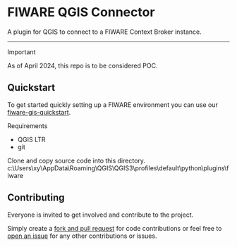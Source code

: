 # FIWARE QGIS Connector

A plugin for QGIS to connect to a FIWARE Context Broker instance. 

---

> [!IMPORTANT]  
> As of April 2024, this repo is to be considered POC. 

## Quickstart

To get started quickly setting up a FIWARE environment you can use our [fiware-gis-quickstart](https://github.com/msgis/fiware-gis-quickstart).

Requirements

  - QGIS LTR
  - git

Clone and copy source code into this directory. 
c:\Users\xy\AppData\Roaming\QGIS\QGIS3\profiles\default\python\plugins\fiware

## Contributing

Everyone is invited to get involved and contribute to the project.

Simply create a [fork and pull request](https://docs.github.com/en/get-started/quickstart/contributing-to-projects) for code contributions or
feel free to [open an issue](https://github.com/msgis/fiware-gis-quickstart/issues) for any other contributions or issues.
